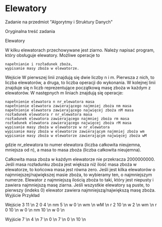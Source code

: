 # Elewatory
Zadanie na przedmiot "Algorytmy i Struktury Danych"

Oryginalna treść zadania

Elewatory

W kilku elewatorach przechowywane jest ziarno. Należy napisać program, który obsługuje elewatory. Możliwe operacje to

    napełnianie i rozładunek zboża,
    wypisanie masy zboża w elewatorze.

Wejście
W pierwszej linii znajdują się dwie liczby n i m. Pierwsza z nich, to liczba elewatorów, a druga, to liczba operacji do wykonania.
W kolejnej linii znajduje się n liczb reprezentujące początkową masę zboża w każdym z elewatorów.
W następnych m liniach znajdują się operacje:

    napełnienie elewatora n nr_elewatora masa 
    napełnienie elewatora zawierającego najmniej zboża nm masa     
    napełnienie elewatora zawierającego najwięcej zboża nM masa     
    rozładunek elewatora r nr_elewatora masa     
    rozładunek elewatora zawierającego najmniej zboża rm masa     
    rozładunek elewatora zawierającego najwięcej zboża rM masa 
    wypisanie masy zboża w elewatorze w nr_elewatora     
    wypisanie masy zboża w elewatorze zawierającym najmniej zboża wm
    wypisanie masy zboża w elewatorze zawierającym najwięcej zboża wM
    

gdzie nr_elewatora to numer elewatora (liczba całkowita nieujemna, mniejsza od n), a masa to masa zboża (liczba całkowita nieujemna).

Całkowita masa zboża w każdym elewatorze nie przekracza 2000000000. Jeśli masa rozładunku zboża jest większa niż ilość masa zboża w elewatorze, to końcowa masa jest równa zero. Jeśli jest kilka elewatorów o najmniejszej/największej masie zboża, to wybieramy ten, o najmniejszym numerze. Elewator z najmniejszą ilością zboża to taki, który jest niepusty i zawiera najmniejszą masę ziarna. Jeśli wszystkie elewatory są puste, to pierwszy (indeks 0) elewator zawiera najmniejszą/największą masę zboża.
Wyjście
Przykład

Wejście
3 11 \n
2 0 4 \n
nm 5 \n
w 0 \n
wm \n
wM \n
r 2 10 \n
w 2 \n
wm \n
r 0 10 \n
w 0 \n
nm 10 \n
w 0 \n

Wyjście
7 \n
4 \n
7 \n
0 \n
7 \n
0 \n
10 \n

